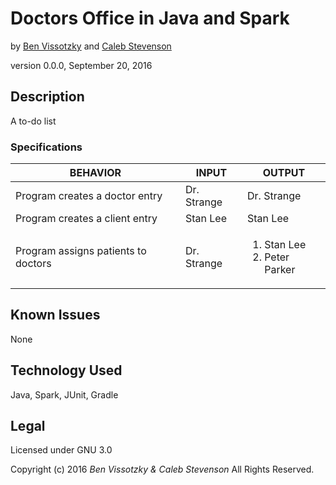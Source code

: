 # Doctors Office in Java and Spark
by [Ben Vissotzky](https://github.com/benviss) and [Caleb Stevenson](https://github.com/cgrahams)

version 0.0.0, September 20, 2016

## Description
A to-do list

### Specifications

| BEHAVIOR                            | INPUT       | OUTPUT                                             |
|-------------------------------------|-------------|----------------------------------------------------|
| Program creates a doctor entry      | Dr. Strange | Dr. Strange                                        |
| Program creates a client entry      | Stan Lee    | Stan Lee                                           |
| Program assigns patients to doctors | Dr. Strange | <ol> <li>Stan Lee</li> <li>Peter Parker</li> </ol> |

## Known Issues

None

## Technology Used
Java, Spark, JUnit, Gradle

## Legal
Licensed under GNU 3.0

Copyright (c) 2016 _Ben Vissotzky & Caleb Stevenson_ All Rights Reserved.
